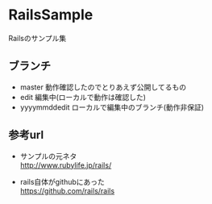 RailsSample
====
Railsのサンプル集  
## ブランチ
- master 動作確認したのでとりあえず公開してるもの
- edit 編集中(ローカルで動作は確認した)
- yyyymmddedit ローカルで編集中のブランチ(動作非保証)
  
## 参考url
- サンプルの元ネタ  
  http://www.rubylife.jp/rails/

- rails自体がgithubにあった  
  https://github.com/rails/rails
